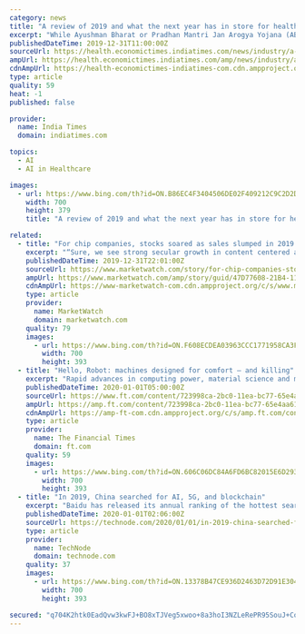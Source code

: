 ```yaml
---
category: news
title: "A review of 2019 and what the next year has in store for healthcare"
excerpt: "While Ayushman Bharat or Pradhan Mantri Jan Arogya Yojana (AB-PMJAY) changed the face of healthcare in the country this year, it is predicted that in the next year, technologies like machine learning and Artificial Intelligence (AI) will represent the face of change. Savitha Kuttan, CEO, Omnicuris, social health startup, expressed her views on ..."
publishedDateTime: 2019-12-31T11:00:00Z
sourceUrl: https://health.economictimes.indiatimes.com/news/industry/a-review-of-2019-and-what-the-next-year-has-in-store-for-healthcare/73044986
ampUrl: https://health.economictimes.indiatimes.com/amp/news/industry/a-review-of-2019-and-what-the-next-year-has-in-store-for-healthcare/73044986
cdnAmpUrl: https://health-economictimes-indiatimes-com.cdn.ampproject.org/c/s/health.economictimes.indiatimes.com/amp/news/industry/a-review-of-2019-and-what-the-next-year-has-in-store-for-healthcare/73044986
type: article
quality: 59
heat: -1
published: false

provider:
  name: India Times
  domain: indiatimes.com

topics:
  - AI
  - AI in Healthcare

images:
  - url: https://www.bing.com/th?id=ON.B86EC4F3404506DE02F409212C9C2D2D
    width: 700
    height: 379
    title: "A review of 2019 and what the next year has in store for healthcare"

related:
  - title: "For chip companies, stocks soared as sales slumped in 2019 — what does that mean for 2020?"
    excerpt: "“Sure, we see strong secular growth in content centered around AI and autos, but would also call attention to markets like consumer and PCs that are declining and smartphones ex-growth longer term despite a reprieve expected with 5G the next two years,” Morgan Stanley analyst Joseph Moore said. The most prominent chip stock of the year was ..."
    publishedDateTime: 2019-12-31T22:01:00Z
    sourceUrl: https://www.marketwatch.com/story/for-chip-companies-stocks-soared-as-sales-slumped-in-2019-what-does-that-mean-for-2020-2019-12-31
    ampUrl: https://www.marketwatch.com/amp/story/guid/47D77608-21B4-11EA-98E8-DBB410BEF79C
    cdnAmpUrl: https://www-marketwatch-com.cdn.ampproject.org/c/s/www.marketwatch.com/amp/story/guid/47D77608-21B4-11EA-98E8-DBB410BEF79C
    type: article
    provider:
      name: MarketWatch
      domain: marketwatch.com
    quality: 79
    images:
      - url: https://www.bing.com/th?id=ON.F608ECDEA03963CCC1771958CA3F6D77
        width: 700
        height: 393
  - title: "Hello, Robot: machines designed for comfort — and killing"
    excerpt: "Rapid advances in computing power, material science and micro-engineering have in recent years allowed the construction of automata from violin-playing androids to long-range drones and super-precise neurosurgical robots that a few decades ago would still have been firmly in the realm of sci-fi. And the dawning age of artificial intelligence or ..."
    publishedDateTime: 2020-01-01T05:00:00Z
    sourceUrl: https://www.ft.com/content/723998ca-2bc0-11ea-bc77-65e4aa615551
    ampUrl: https://amp.ft.com/content/723998ca-2bc0-11ea-bc77-65e4aa615551
    cdnAmpUrl: https://amp-ft-com.cdn.ampproject.org/c/s/amp.ft.com/content/723998ca-2bc0-11ea-bc77-65e4aa615551
    type: article
    provider:
      name: The Financial Times
      domain: ft.com
    quality: 59
    images:
      - url: https://www.bing.com/th?id=ON.606C06DC84A6FD6BC82015E6D293104F
        width: 700
        height: 393
  - title: "In 2019, China searched for AI, 5G, and blockchain"
    excerpt: "Baidu has released its annual ranking of the hottest search terms in technology for 2019. Artificial intelligence (AI) garnered more searches than any other tech phrase. “AI is going to open a new chapter of the society of the world that people try to understand ourselves better, rather than the outside world,” said Alibaba founder Jack Ma ..."
    publishedDateTime: 2020-01-01T02:06:00Z
    sourceUrl: https://technode.com/2020/01/01/in-2019-china-searched-for-ai-5g-and-blockchain/
    type: article
    provider:
      name: TechNode
      domain: technode.com
    quality: 37
    images:
      - url: https://www.bing.com/th?id=ON.13378B47CE936D2463D72D91E304DE43
        width: 700
        height: 393

secured: "q704K2htk0EadQvw3kwFJ+BO8xTJVeg5xwoo+8a3hoI3NZLeRePR95SouJ+CoK9yQXqGfl/tu15hjyXiORu04sK/ICc1s6vf3P2agAvfE9cSyc10CzSRPk85mESc/NkbHlbuhcnKqIrHl6XloGuy8k3utSzhe3d/jeFffaUM3Pnu+ambzVcdbpMFAZ37yKEOr5RCD3zYFuHsf3GEdB581HnZDcmNn4APKXcj5vSOKytox1dLs5gLI54RHSthOxCwhZ3aff0tvzwRyMDSqT6Ebw==;tcrb5Z04CHo/iRf7ypuGbQ=="
---
```


